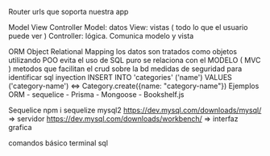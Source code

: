 Router
    urls que soporta nuestra app 
    
Model View Controller 
    Model: datos 
    View: vistas ( todo lo que el usuario puede ver ) 
    Controller: lógica. Comunica modelo y vista

ORM Object Relational Mapping 
    los datos son tratados como objetos utilizando POO 
    evita el uso de SQL puro 
    se relaciona con el MODELO ( MVC )
    metodos que facilitan el crud sobre la bd 
    medidas de seguridad para identificar sql inyection 
    INSERT INTO 'categories' ('name') VALUES ('category-name')  <=> Category.create({name: "category-name"})
Ejemplos ORM 
    - sequelice 
    - Prisma
    - Mongoose 
    - Bookshelf.js

Sequelice 
    npm i sequelize mysql2 
    https://dev.mysql.com/downloads/mysql/  => servidor 
    https://dev.mysql.com/downloads/workbench/ => interfaz grafica 

comandos básico terminal sql 
    